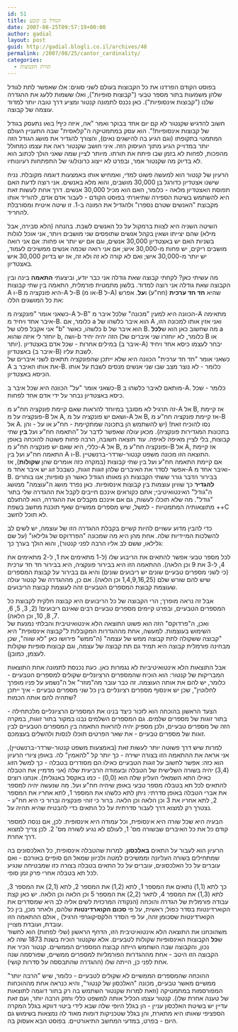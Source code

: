 ```yaml
---
id: 51
title: הגודל כן קובע
date: 2007-08-25T09:57:19+00:00
author: gadial
layout: post
guid: http://gadial.blogli.co.il/archives/48
permalink: /2007/08/25/cantor_cardinality/
categories:
  - תורת הקבוצות
---
```

בפוסט הקודם הפרדנו את כל הקבוצות בעולם לשני סוגים: אלו שאפשר לתת לגודל שלהן משמעות בתור מספר טבעי ("קבוצות סופיות"), ואלו ששמות ללעג את ההגדרה שלנו ("קבוצות אינסופיות"). כאן נכנס לתמונה קנטור ומציע דרך טובה יותר למדוד עוצמה של קבוצה.

חשוב להדגיש שקנטור לא קם יום אחד בבוקר ואמר "אה, איזה כיף! בואו נתעסק בגודל של קבוצות אינסופיות!". הוא עסק במתמטיקה ה"קלאסית" שבה התעניין העולם המתמטי בתקופתו (וגם הגיע בה להישגים נאים), והצורך להגדיר את מושג הגודל הזה יותר במדוייק הגיע מתוך העיסוק הזה. איני חושב שקנטור ראה את עצמו כמחולל מהפכות, לפחות לא בזמן שבו פיתח את תורתו. מיותר לציין שמה שאני הולך לכתוב הוא לא בדיוק מה שקנטור אמר, ובפרט לא ייצוג כרונולוגי של התפתחות רעיונותיו.

הרעיון של קנטור הוא למעשה פשוט למדי, ואמחיש אותו באמצעות דוגמה מקובלת. נניח שישנו אצטדיון כדורגל בן 30,000 מושבים, והוא מלא באנשים. אני רוצה לדעת האם תפוסת האצטדיון מלאה - כלומר, האם הוא מכיל 30,000 אנשים. דרך אחת לעשות זאת היא להשתמש בשיטת הספירה שתיארתי בפוסט הקודם - לעבור אדם אדם, להוריד אותו מקבוצת "האנשים שטרם נספרו" ולהגדיל את המונה ב-1. זו שיטה איטית ומסורבלת להחריד.

השיטה השניה היא לצוות ברמקול על כל האנשים לשבת. בהנחה (הלא סבירה, אבל מילא) שהם יצייתו ושאין בקהל אנשים שתופסים שני מושבים ויותר, אני אוכל לגלות בשניות האם יש באצטדיון 30,000 אנשים, וגם אם יש יותר או פחות: אם אני רואה מושבים ריקים, יש פחות מ-30,000 איש; אם אני רואה שכמה אנשים ממשיכים לעמוד, יש יותר מ-30,000 איש; ואם לא קורה לא זה ולא זה, אז יש בדיוק 30,000 איש באצטדיון.

מה עשיתי כאן? לקחתי קבוצה שאת גודלה אני כבר יודע, וביצעתי **התאמה** בינה ובין הקבוצה שאת גודלה אני רוצה למדוד. בלשון מתמטית פורמלית, התאמה בין שתי קבוצות A ו-B היא פונקציה מ-A ל-B (או מ-B ל-A) שהיא **חד חד ערכית** (חח"ע) ו**על**. אפרש את כל המושגים הללו:

כשאני אומר "פונקציה מ-A ל-B" הכוונה היא למעין "מכונה" שלכל איבר מ-A מתאימה איבר אחד ויחיד מ-B. כלומר, אם a הוא איבר כלשהו של A ואני אזין אותו למכונה הזו, אני אקבל פלט של "b" כלשהו, כאשר b הוא איבר של B. מה שחשוב כאן הוא ש**לכל** a יוחזר לי איזה שהוא b, ושה-b הזה יהיה יחיד (כלומר, לא יוחזרו שני איברים של B או יותר). במילים אחרות - שכל אדם באצטדיון (איבר ב-A) יבחר לעצמו כיסא אחד ויחיד באצטדיון (איבר ב-B) לשבת עליו.  
כשאני אומר "חד חד ערכית" הכוונה היא שלא ייתכן שהפונקציה תתאים לשני איברים של A את אותו האיבר ב-B. כלומר - לא נוצר מצב שבו שני אנשים מנסים לשבת על אותו הכיסא באצטדיון.

כשאני אומר "על" הכוונה היא שכל איבר ב-B מותאם לאיבר כלשהו ב-A. כלומר - שכל כיסא באצטדיון נבחר על ידי אדם אחד לפחות.

זה תרגיל לא מסובך במיוחד להראות שאם קיימת פונקציה חח"ע מ-A אל B, אז קיימת פונקציה על מ-B אל A, ושאם יש פונקציה על מ-A אל B, אז קיימת פונקציה חח"ע מ-B אל A. נסו להוכיח זאת! (יש להשתמש הן בתכונה שמתקיימת - חח"ע או על - והן בתכונות המגדירות פונקציה). מכאן עולה שאפשר לדבר על "התאמה חח"ע ועל **בין** שתי קבוצות, בלי לציין מאיפה לאיפה. עוד תוצאה חשובה, הרבה פחות פשוטה להוכחה באופן כללי, היא שאם יש פונקציה חח"ע מ-A אל B, ופונקציה חח"ע מ-B אל A, אז קיימת התאמה חח"ע ועל בין A ו-B. התוצאה הזו מכונה משפט קנטור-שרדר-ברנשטיין.  
אם קיימת התאמה חח"ע ועל בין שתי קבוצות (במקרה כזה אומרים שהן **שקולות**), אז אפשר לסדר את האיברים שלהן זוגות זוגות, כשבכל זוג יש איבר אחד מ-A ואיבר אחד מ-B. בבירור הדבר גורר ששתי הקבוצות הן מאותו הגודל כאשר הן סופיות; אנו בוחרים **להגדיר** כך שוויון עוצמות בין קבוצות אינסופיות. כאן נפרד מושג ה"עוצמה" ממושג ה"גודל" האינטואיטיבי; אתם כקוראים אינכם חייבים לקבל את ההגדרה שלי בתור "גודל". מה שלא תוכלו לעשות, גם אם אינכם מקבלים את ההגדרה, הוא להתעלם מתוצאותיה המתמטיות - למשל, שיש מספרים ממשיים שאף תוכנת מחשב בשפת ++C לא תוכל לחשב.

כדי להבין מדוע עשויים להיות קשיים בקבלת ההגדרה הזו של עוצמה, יש לשים לב להשלכות המיידיות שלה. אחת מהן היא מה שמכונה "הפרדוקס של גלילאו" (על שם גלילאו, ששם לב אליו הרבה לפני קנטור), והוא הולך בערך כך:

לכל מספר טבעי אפשר להתאים את הריבוע שלו (ל-1 מתאימים את 1, ל-2 מתאימים את 4, ל-3 את 9 וכן הלאה). ההתאמה הזו היא בבירור פונקציה, היא בבירור חד חד ערכית (כי לשני מספרים טבעיים שונים יש ריבועים שונים) והיא גם בבירור על קבוצת המספרים שיש להם שורש שלם (1,4,9,16,25 וכן הלאה). אם כן, מההגדרה של קנטור עולה שעוצמת קבוצת המספרים הטבעיים זהה לעוצמת קבוצת הריבועים.

אבל זה נראה מופרך; הרי הקבוצה של כל הריבועים היא קבוצה חלקית לקבוצת כל המספרים הטבעיים, ובפרט קיימים מספרים טבעיים רבים שאינם ריבועים! (2, 3, 5, 6, 7, 8, 10, וכן הלאה).  
ואכן, ה"פרדוקס" הזה הוא פשוט התוצאה הלא אינטואיטיבית והבלתי נמנעת של השימוש בעוצמות. למעשה, אחת מההגדרות המקובלות ל"קבוצה אינסופית" היא "קבוצה ששקולה לתת קבוצה ממש של עצמה" (ה"ממש" פירושו כאן "לא שווה", שכן מבחינה פורמלית קבוצה היא תמיד גם תת קבוצה של עצמה, וגם קבוצות סופיות שקולות לעצמן, כמובן).

אבל התוצאות הלא אינטואיטיביות לא נגמרות כאן. כעת נכנסת לתמונה אחת התוצאות המבריקות של קנטור: הוא הוכיח שהמספרים הרציונליים שקולים למספרים הטבעיים - כלומר, יש להם את אותה העוצמה. זה כבר עובר מה"מוזר" אל ה"נשמע על פניו מופרך לחלוטין", שכן יש אינסוף מספרים רציונליים בין כל שני מספרים טבעיים - איך ייתכן שתהיה להם אותה הכמות?

הצעד הראשון בהוכחה הוא לזכור כיצד בנינו את המספרים הרציונליים מלכתחילה - בתור זוגות של מספרים שלמים. גם המספרים השלמים נבנו במקור בתור זוגות, במקרה הזה של מספרים טבעיים, ולכן מספיק יהיה להראות התאמה בין המספרים הטבעיים לבין זוגות של מספרים טבעיים - את שאר הפרטים תוכלו לנסות ולהשלים בעצמכם.

למרות שיש דרך פשוטה יותר לעשות זאת (באמצעות משפט קנטור-שרדר-ברנשטיין), אני אראה את ההתאמה הזו בצורה ישירה - כך יותר קל "להאמין" לה. באופן ציורי הרעיון הוא כזה: אפשר לחשוב על זוגות הטבעיים כאילו הם מסודרים בטבלה - כך למשל הזוג (3,4) יהיה בשורה השלישית של הטבלה ובעמודה הרביעית שלה (אני מדמיין את הטבלה כאילו התא השמאלי העליון שלה הוא (0,0) - כמו באקסל באנגלית). אנחנו רוצים להתאים לכל תא בטבלה מספר טבעי באופן שיהיה חח"ע ועל. מה שנעשה יהיה למספר את אברי הטבלה באופן סדרתי: ניתן לתא כלשהו את המספר 1, לתא אחריו את המספר 2, לתא אחריו את 3 וכן הלאה וכן הלאה. ברור כי זוהי פונקציה וברור כי היא חח"ע - נצטרך רק למצוא דרך לעבור סדרתית על כל התאים כדי להבטיח שהיא תהיה על.

הבעיה היא שכל שורה היא אינסופית, וכל עמודה היא אינסופית. לכן, אם ננסה למספר קודם כל את כל האיברים שבשורה מס' 1, לעולם לא נגיע לשורה מס' 2. לכן צריך למצוא דרך אחרת.

הרעיון הוא לעבור על התאים **באלכסון**. למרות שהטבלה אינסופית, כל האלכסונים בה שמתחילים בשורה העליונה וממשיכים למטה ולכיוון שמאל הם סופיים באורכם - ואם עוברים על כל האלכסונים, עוברים על כל התאים בטבלה בצורה כזו שמבטיחה שנגיע לכל תא בטבלה אחרי פרק זמן סופי.

כך לתא (1,1) נתאים את המספר 1, לתא (1,2) את המספר 2, לתא (2,1) את המספר 3, לתא (1,3) את המספר 4, לתאר (2,2) את המספר 5 וכן הלאה וכן הלאה. יש כאן קצת עבודה פורמלית של הגדרה והוכחה (הנקודה המרכזית לשים אליה לב היא שמסדרים את הקוארדינטות בסדר כפול; ראשית, על פי **סכום הקוארדינטות** שלהם, ולאחר מכן, בין כל הקוארדינטות שסכומן זהה, על פי הסדר הלקסיקוגרפי הרגיל) , אולם ההתאמה הזו עובדת, ועובדת מצויין.  
משהוכחנו את התוצאה הלא אינטואיטיבית הזו, הדחף הראשון (שלי לפחות) הוא לחשוד ש**כל** הקבוצות האינסופיות שקולות לטבעיים. אלא שקנטור הוכיח בשנת 1873 שזה לא נכון, והקבוצה שבה השתמש הייתה קבוצת המספרים הממשיים. קנטור הכיר את הקבוצה הזו היטב - אחת מההגדרות הפורמליות למספרים ממשיים, שפורסמה שנה אחת לפני כן, הייתה שלו (ההגדרה שהתבססה על סדרות קושי).

ההוכחה שהמספרים הממשיים לא שקולים לטבעיים - כלומר, שיש "הרבה יותר" ממשיים מאשר טבעיים, מכונה "האלכסון של קנטור", והיא כנראה אחת מההוכחות המפורסמות במתמטיקה (וזאת למרות שקנטור השתמש בה רק בתור דוגמה לתוצאות של טענה אחרת שלו). קנטור עצמו הכליל אותה למשפט כללי וחזק הרבה יותר, ועם זאת עדיין יש בשיטת האלכסון עניין - הן בגלל היופי שלה שבא לידי ביטוי דווקא בגלל המקרה הספציפי שאותו היא מתארת, והן בגלל שטכניקות דומות מאוד לה נמצאות בשימוש גם היום - בפרט, במדעי המחשב התיאורטיים. בפוסט הבא אעסוק בה.